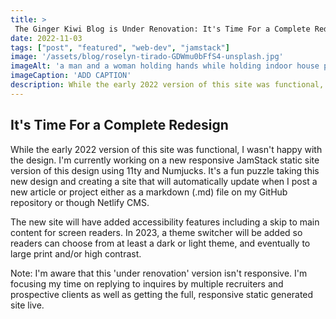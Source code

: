 ```yaml
---
title: >
 The Ginger Kiwi Blog is Under Renovation: It's Time For a Complete Redesign
date: 2022-11-03
tags: ["post", "featured", "web-dev", "jamstack"]
image: '/assets/blog/roselyn-tirado-GDWmu0bFfS4-unsplash.jpg'
imageAlt: 'a man and a woman holding hands while holding indoor house paint brushes for painting a room. There are drips of paint all over them. The woman is wearing denim overall shorts and a white t-shirt. The man is wearing ripped blue jeans and a light grey t-shirt'
imageCaption: 'ADD CAPTION'
description: While the early 2022 version of this site was functional, I wasn't happy with the design. I'm currently working on a new responsive JamStack static site version of this design using 11ty and Numjucks.
---
```

## It's Time For a Complete Redesign

While the early 2022 version of this site was functional, I wasn't happy with the design. I'm currently working on a new responsive JamStack static site version of this design using 11ty and Numjucks. It's a fun puzzle taking this new design and creating a site that will automatically update when I post a new article or project either as a markdown (.md) file on my GitHub repository or though Netlify CMS.

The new site will have added accessibility features including a skip to main content for screen readers. In 2023, a theme switcher will be added so readers can choose from at least a dark or light theme, and eventually to large print and/or high contrast.

Note: I'm aware that this 'under renovation' version isn't responsive. I'm focusing my time on replying to inquires by multiple recruiters and prospective clients as well as getting the full, responsive static generated site live.